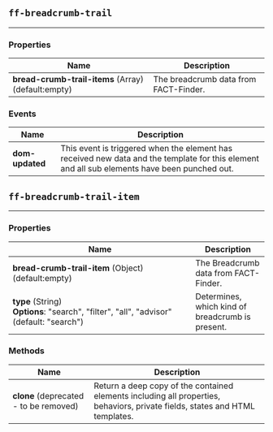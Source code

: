 ## `ff-breadcrumb-trail`
___
### Properties
| Name | Description |
| ---- | ----------- |
| **bread-crumb-trail-items**&nbsp;(Array) (default:empty) | The breadcrumb data from FACT-Finder. |

### Events
| Name | Description |
| ---- | ----------- |
| **dom-updated** | This event is triggered when the element has received new data and the template for this element and all sub elements have been punched out. |

## `ff-breadcrumb-trail-item`
___
### Properties
| Name | Description |
| ---- | ----------- |
| **bread-crumb-trail-item**&nbsp;(Object) (default:empty) | The Breadcrumb data from FACT-Finder. |
| **type**&nbsp;(String) **Options**:&nbsp;"search",&nbsp;"filter",&nbsp;"all",&nbsp;"advisor" (default: "search") | Determines, which kind of breadcrumb is present.|

### Methods
| Name | Description |
| ---- | ----------- |
| **clone** (deprecated - to be removed) | Return a deep copy of the contained elements including all properties, behaviors, private fields, states and HTML templates. |
